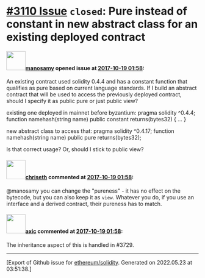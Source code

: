 # [\#3110 Issue](https://github.com/ethereum/solidity/issues/3110) `closed`: Pure instead of constant in new abstract class for an existing deployed contract

#### <img src="https://avatars.githubusercontent.com/u/29697041?u=efc9d842c35bf16643910549af30e04924ef5eb8&v=4" width="50">[manosamy](https://github.com/manosamy) opened issue at [2017-10-19 01:58](https://github.com/ethereum/solidity/issues/3110):

An existing contract used solidity 0.4.4 and has a constant function that qualifies as pure based on current language standards.
If I build an abstract contract that will be used to access the previously deployed contract, should I specify it as public pure or just public view?

existing one deployed in mainnet before byzantium:
pragma solidity ^0.4.4;
    function namehash(string name) public constant returns(bytes32) {
	...
    }

new abstract class to access that:
pragma solidity ^0.4.17;
    function namehash(string name) public pure returns(bytes32);

Is that correct usage? Or, should I stick to public view?


#### <img src="https://avatars.githubusercontent.com/u/9073706?v=4" width="50">[chriseth](https://github.com/chriseth) commented at [2017-10-19 01:58](https://github.com/ethereum/solidity/issues/3110#issuecomment-338171576):

@manosamy you can change the "pureness" - it has no effect on the bytecode, but you can also keep it as `view`. Whatever you do, if you use an interface and a derived contract, their pureness has to match.

#### <img src="https://avatars.githubusercontent.com/u/20340?v=4" width="50">[axic](https://github.com/axic) commented at [2017-10-19 01:58](https://github.com/ethereum/solidity/issues/3110#issuecomment-381989479):

The inheritance aspect of this is handled in #3729.


-------------------------------------------------------------------------------



[Export of Github issue for [ethereum/solidity](https://github.com/ethereum/solidity). Generated on 2022.05.23 at 03:51:38.]
